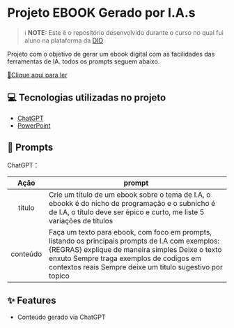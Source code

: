 # Projeto EBOOK Gerado por I.A.s


 > ℹ️ **NOTE:** Este é o repositório desenvolvido durante o curso no qual fui aluno na plataforma da [DIO](https://dio.me)

Projeto com o objetivo de gerar um ebook digital com as facilidades das ferramentas de IA. todos os prompts
seguem abaixo.

<a href="https://github.com/Lucas-Santos7/Ebook-Dio/blob/main/ebook%20-%20Dominando%20os%20Prompts.pdf" title="View PDF now"> 📕Clique aqui para ler</a>

## 💻 Tecnologias utilizadas no projeto

- [ChatGPT](https://chat.openai.com/) 
- [PowerPoint](https://www.microsoft.com/en/microsoft-365/powerpoint)

## 🧠 Prompts


ChatGPT：

|   Ação   | prompt                                                                                                                                                                                                                                                                         |
| :------: | ------------------------------------------------------------------------------------------------------------------------------------------------------------------------------------------------------------------------------------------------------------------------------ |
|  título  | Crie um título de um ebook sobre o tema de I.A, o ebookk é do nicho de programação e o subnicho é de I.A, o título deve ser épico e curto, me liste 5 variações de títulos                                                        |
| conteúdo | Faça um texto para ebook, com foco em prompts, listando os principais prompts de I.A com exemplos: {REGRAS} explique de maneira simples Deixe o texto enxuto Sempre traga exemplos de codigos em contextos reais Sempre deixe um titulo sugestivo por topico |


## ✨ Features

- Conteúdo gerado via ChatGPT

<br/><br/>
